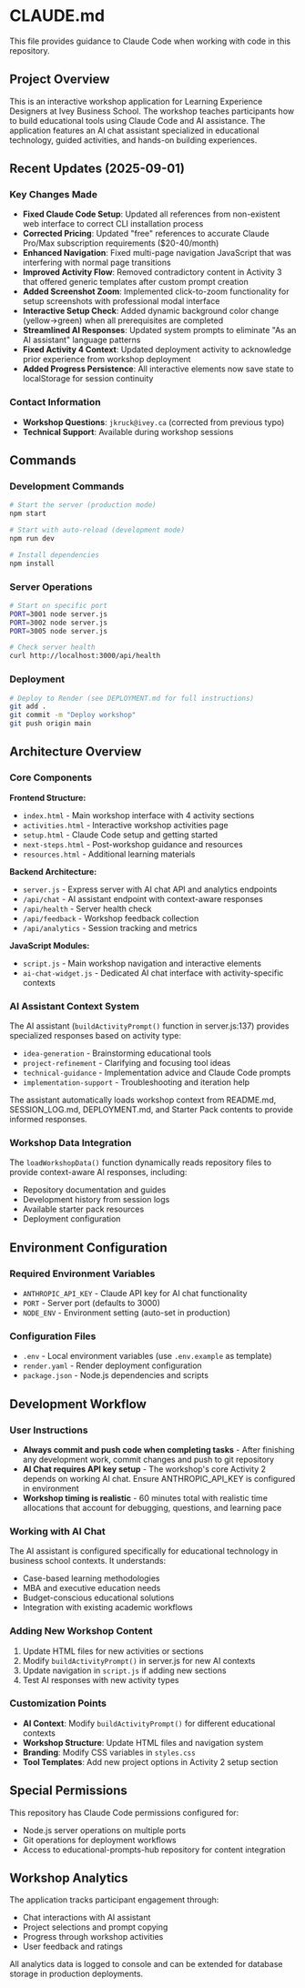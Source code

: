 # CLAUDE.md

This file provides guidance to Claude Code when working with code in this repository.

## Project Overview

This is an interactive workshop application for Learning Experience Designers at Ivey Business School. The workshop teaches participants how to build educational tools using Claude Code and AI assistance. The application features an AI chat assistant specialized in educational technology, guided activities, and hands-on building experiences.

## Recent Updates (2025-09-01)

### Key Changes Made
- **Fixed Claude Code Setup**: Updated all references from non-existent web interface to correct CLI installation process
- **Corrected Pricing**: Updated "free" references to accurate Claude Pro/Max subscription requirements ($20-40/month)
- **Enhanced Navigation**: Fixed multi-page navigation JavaScript that was interfering with normal page transitions
- **Improved Activity Flow**: Removed contradictory content in Activity 3 that offered generic templates after custom prompt creation
- **Added Screenshot Zoom**: Implemented click-to-zoom functionality for setup screenshots with professional modal interface
- **Interactive Setup Check**: Added dynamic background color change (yellow→green) when all prerequisites are completed
- **Streamlined AI Responses**: Updated system prompts to eliminate "As an AI assistant" language patterns
- **Fixed Activity 4 Context**: Updated deployment activity to acknowledge prior experience from workshop deployment
- **Added Progress Persistence**: All interactive elements now save state to localStorage for session continuity

### Contact Information
- **Workshop Questions**: `jkruck@ivey.ca` (corrected from previous typo)
- **Technical Support**: Available during workshop sessions

## Commands

### Development Commands
```bash
# Start the server (production mode)
npm start

# Start with auto-reload (development mode)
npm run dev

# Install dependencies
npm install
```

### Server Operations
```bash
# Start on specific port
PORT=3001 node server.js
PORT=3002 node server.js  
PORT=3005 node server.js

# Check server health
curl http://localhost:3000/api/health
```

### Deployment
```bash
# Deploy to Render (see DEPLOYMENT.md for full instructions)
git add .
git commit -m "Deploy workshop"
git push origin main
```

## Architecture Overview

### Core Components

**Frontend Structure:**
- `index.html` - Main workshop interface with 4 activity sections
- `activities.html` - Interactive workshop activities page
- `setup.html` - Claude Code setup and getting started
- `next-steps.html` - Post-workshop guidance and resources
- `resources.html` - Additional learning materials

**Backend Architecture:**
- `server.js` - Express server with AI chat API and analytics endpoints
- `/api/chat` - AI assistant endpoint with context-aware responses
- `/api/health` - Server health check
- `/api/feedback` - Workshop feedback collection
- `/api/analytics` - Session tracking and metrics

**JavaScript Modules:**
- `script.js` - Main workshop navigation and interactive elements
- `ai-chat-widget.js` - Dedicated AI chat interface with activity-specific contexts

### AI Assistant Context System

The AI assistant (`buildActivityPrompt()` function in server.js:137) provides specialized responses based on activity type:

- `idea-generation` - Brainstorming educational tools
- `project-refinement` - Clarifying and focusing tool ideas  
- `technical-guidance` - Implementation advice and Claude Code prompts
- `implementation-support` - Troubleshooting and iteration help

The assistant automatically loads workshop context from README.md, SESSION_LOG.md, DEPLOYMENT.md, and Starter Pack contents to provide informed responses.

### Workshop Data Integration

The `loadWorkshopData()` function dynamically reads repository files to provide context-aware AI responses, including:
- Repository documentation and guides
- Development history from session logs
- Available starter pack resources
- Deployment configuration

## Environment Configuration

### Required Environment Variables
- `ANTHROPIC_API_KEY` - Claude API key for AI chat functionality
- `PORT` - Server port (defaults to 3000)
- `NODE_ENV` - Environment setting (auto-set in production)

### Configuration Files
- `.env` - Local environment variables (use `.env.example` as template)
- `render.yaml` - Render deployment configuration
- `package.json` - Node.js dependencies and scripts

## Development Workflow

### User Instructions
- **Always commit and push code when completing tasks** - After finishing any development work, commit changes and push to git repository
- **AI Chat requires API key setup** - The workshop's core Activity 2 depends on working AI chat. Ensure ANTHROPIC_API_KEY is configured in environment
- **Workshop timing is realistic** - 60 minutes total with realistic time allocations that account for debugging, questions, and learning pace

### Working with AI Chat
The AI assistant is configured specifically for educational technology in business school contexts. It understands:
- Case-based learning methodologies
- MBA and executive education needs
- Budget-conscious educational solutions
- Integration with existing academic workflows

### Adding New Workshop Content
1. Update HTML files for new activities or sections
2. Modify `buildActivityPrompt()` in server.js for new AI contexts
3. Update navigation in `script.js` if adding new sections
4. Test AI responses with new activity types

### Customization Points
- **AI Context**: Modify `buildActivityPrompt()` for different educational contexts
- **Workshop Structure**: Update HTML files and navigation system
- **Branding**: Modify CSS variables in `styles.css`
- **Tool Templates**: Add new project options in Activity 2 setup section

## Special Permissions

This repository has Claude Code permissions configured for:
- Node.js server operations on multiple ports
- Git operations for deployment workflows
- Access to educational-prompts-hub repository for content integration

## Workshop Analytics

The application tracks participant engagement through:
- Chat interactions with AI assistant
- Project selections and prompt copying
- Progress through workshop activities
- User feedback and ratings

All analytics data is logged to console and can be extended for database storage in production deployments.